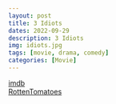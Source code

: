```yaml
---
layout: post
title: 3 Idiots
dates: 2022-09-29
description: 3 Idiots
img: idiots.jpg
tags: [movie, drama, comedy]
categories: [Movie]
---
```


[imdb](https://www.imdb.com/title/tt1187043)  
[RottenTomatoes](https://www.rottentomatoes.com/m/3_idiots)
